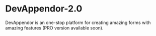 # DevAppendor-2.0
DevAppendor is an one-stop platform for creating amazing forms with amazing features (PRO version available soon).
